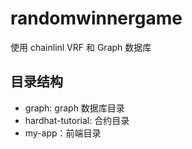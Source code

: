 # randomwinnergame

使用 chainlinl VRF 和 Graph 数据库

## 目录结构

- graph: graph 数据库目录
- hardhat-tutorial: 合约目录
- my-app：前端目录
